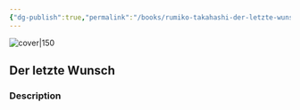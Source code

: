 ```yaml
---
{"dg-publish":true,"permalink":"/books/rumiko-takahashi-der-letzte-wunsch/","title":"\"Der letzte Wunsch\"","tags":["manga","Fantasy"]}
---
```




![cover|150](http://books.google.com/books/content?id=8T7SwQEACAAJ&printsec=frontcover&img=1&zoom=1&source=gbs_api)

## Der letzte Wunsch

### Description


```